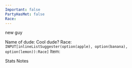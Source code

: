 ```yaml
---
Important: false
PartyHasMet: false
Race:
---
```

new guy


Name of dude: 
Cool dude?
Race: `INPUT[inlineListSuggester(option(apple), option(banana), option(lemon)):Race]`
Item: 


Stats
Notes